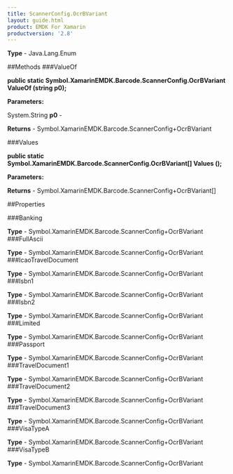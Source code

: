```yaml
---
title: ScannerConfig.OcrBVariant
layout: guide.html
product: EMDK For Xamarin 
productversion: '2.8' 
---
```


    

**Type** - Java.Lang.Enum

##Methods
###ValueOf

**public static Symbol.XamarinEMDK.Barcode.ScannerConfig.OcrBVariant ValueOf (string p0);**


        

**Parameters:**

System.String **p0**  - 
        

**Returns** - Symbol.XamarinEMDK.Barcode.ScannerConfig+OcrBVariant

###Values

**public static Symbol.XamarinEMDK.Barcode.ScannerConfig.OcrBVariant[] Values ();**


        

**Parameters:**

**Returns** - Symbol.XamarinEMDK.Barcode.ScannerConfig+OcrBVariant[]

##Properties

###Banking

        

**Type** - Symbol.XamarinEMDK.Barcode.ScannerConfig+OcrBVariant
###FullAscii

        

**Type** - Symbol.XamarinEMDK.Barcode.ScannerConfig+OcrBVariant
###IcaoTravelDocument

        

**Type** - Symbol.XamarinEMDK.Barcode.ScannerConfig+OcrBVariant
###Isbn1

        

**Type** - Symbol.XamarinEMDK.Barcode.ScannerConfig+OcrBVariant
###Isbn2

        

**Type** - Symbol.XamarinEMDK.Barcode.ScannerConfig+OcrBVariant
###Limited

        

**Type** - Symbol.XamarinEMDK.Barcode.ScannerConfig+OcrBVariant
###Passport

        

**Type** - Symbol.XamarinEMDK.Barcode.ScannerConfig+OcrBVariant
###TravelDocument1

        

**Type** - Symbol.XamarinEMDK.Barcode.ScannerConfig+OcrBVariant
###TravelDocument2

        

**Type** - Symbol.XamarinEMDK.Barcode.ScannerConfig+OcrBVariant
###TravelDocument3

        

**Type** - Symbol.XamarinEMDK.Barcode.ScannerConfig+OcrBVariant
###VisaTypeA

        

**Type** - Symbol.XamarinEMDK.Barcode.ScannerConfig+OcrBVariant
###VisaTypeB

        

**Type** - Symbol.XamarinEMDK.Barcode.ScannerConfig+OcrBVariant
